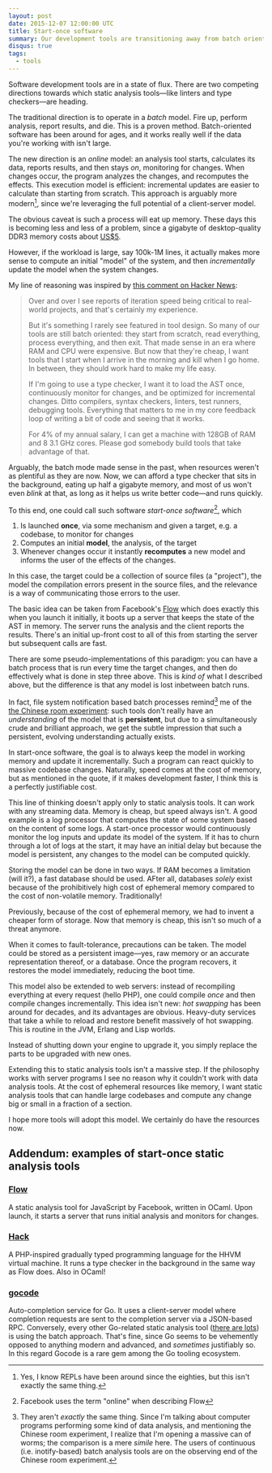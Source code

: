 ```yaml
---
layout: post
date: 2015-12-07 12:00:00 UTC
title: Start-once software
summary: Our development tools are transitioning away from batch oriented processing
disqus: true
tags:
  - tools
---
```


Software development tools are in a state of flux. There are two competing
directions towards which static analysis tools&mdash;like linters and
type checkers&mdash;are heading. 

The traditional direction is to operate in a *batch* model. Fire up, perform analysis, report
results, and die. This is a proven method. Batch-oriented software has been around for ages, and it
works really well if the data you're working with isn't large.

The new direction is an *online* model: an analysis tool starts, calculates its
data, reports results, and then stays *on*, monitoring for changes. When changes
occur, the program analyzes the changes, and recomputes the effects. This
execution model is efficient: incremental updates are easier to calculate than
starting from scratch. This approach is arguably more modern[^3], since we're
leveraging the full potential of a client-server model.

The obvious caveat is such a process will eat up memory. These days this is
becoming less and less of a problem, since a gigabyte of desktop-quality DDR3
memory costs about [US$5](http://www.newegg.com/Product/Product.aspx?Item=N82E16820231314&cm_re=ddr3-_-20-231-314-_-Product).

However, if the workload is large, say 100k-1M lines, it actually makes more
sense to compute an initial "model" of the system, and then *incrementally*
update the model when the system changes.

My line of reasoning was inspired by [this comment on Hacker News](https://news.ycombinator.com/item?id=10271755):

> Over and over I see reports of iteration speed being critical to
> real-world projects, and that's certainly my experience.  
> 
> But it's something I rarely see featured in tool design. So many of
> our tools are still batch oriented: they start from scratch, read
> everything, process everything, and then exit. That made sense in an
> era where RAM and CPU were expensive. But now that they're cheap, I
> want tools that I start when I arrive in the morning and kill when I
> go home. In between, they should work hard to make my life easy. 
> 
> If I'm going to use a type checker, I want it to load the AST once,
> continuously monitor for changes, and be optimized for incremental
> changes. Ditto compilers, syntax checkers, linters, test runners,
> debugging tools. Everything that matters to me in my core feedback
> loop of writing a bit of code and seeing that it works.
> 
> For 4% of my annual salary, I can get a machine with 128GB of RAM and
> 8 3.1 GHz cores. Please god somebody build tools that take advantage
> of that.

Arguably, the batch mode made sense in the past, when resources weren't as
plentiful as they are now. Now, we can afford a type checker that sits in the
background, eating up half a gigabyte memory, and most of us won't even *blink*
at that, as long as it helps us write better code&mdash;and runs quickly.

To this end, one could call such software *start-once software*[^2], which

1. Is launched **once**, via some mechanism and given a target, e.g. a codebase, to
   monitor for changes
2. Computes an initial **model**, the analysis, of the target
3. Whenever changes occur it instantly **recomputes** a new model and informs
   the user of the effects of the changes. 

In this case, the target could be a collection of source files (a "project"), 
the model the compilation errors present in the source files, and the relevance
is a way of communicating those errors to the user.

The basic idea can be taken from Facebook's [Flow](http://www.flowtype.org)
which does exactly this when you launch it initially, it boots up a server that
keeps the state of the AST in memory. The server runs the analysis and the client
reports the results. There's an initial up-front cost to all of this from
starting the server but subsequent calls are fast.

There are some pseudo-implementations of this paradigm: you can have a batch
process that is run every time the target changes, and then do effectively what
is done in step three above. This is *kind of* what I described above, but the
difference is that any model is lost inbetween batch runs.

In fact, file system notification based batch processes remind[^4] me of the
[the Chinese room experiment](https://en.wikipedia.org/wiki/The_Chinese_Room):
such tools don't really have an *understanding* of the model that is
**persistent**, but due to a simultaneously crude and brilliant approach, we get the
subtle impression that such a persistent, evolving understanding actually exists.

In start-once software, the goal is to always keep the model in working memory
and update it incrementally. Such a program can react quickly to massive
codebase changes. Naturally, speed comes at the cost of memory, but as mentioned
in the quote, if it makes development faster, I think this is a perfectly
justifiable cost.

This line of thinking doesn't apply only to static analysis tools. It can work
with any streaming data. Memory is cheap, but speed always isn't. A good example
is a log processor that computes the state of some system based on the content
of some logs. A start-once processor would continuously monitor the log inputs
and update its model of the system. If it has to churn through a lot of logs at
the start, it may have an initial delay but because the model is persistent, any
changes to the model can be computed quickly.

Storing the model can be done in two ways. If RAM becomes a limitation (will
it?), a fast database should be used. AFter all, databases *solely* exist
because of the prohibitively high cost of ephemeral memory compared to the cost
of non-volatile memory. Traditionally!

Previously, because of the cost of ephemeral memory, we had to invent a cheaper
form of storage. Now that memory is cheap, this isn't so much of a threat
anymore.

When it comes to fault-tolerance, precautions can be taken. The model could be
stored as a persistent image&mdash;yes, raw memory or an accurate representation
thereof, or a database. Once the program recovers, it restores the model
immediately, reducing the boot time.

This model also be extended to web servers: instead of recompiling everything at
every request (hello PHP), one could compile *once* and then compile changes
incrementally. This idea isn't new: *hot swapping* has been around for decades,
and its advantages are obvious. Heavy-duty services that take a while to reload
and restore benefit massively of hot swapping. This is routine in the JVM,
Erlang and Lisp worlds.

Instead of shutting down your engine to upgrade it, you simply replace the parts
to be upgraded with new ones. 

Extending this to static analysis tools isn't a massive step. If the philosophy
works with server programs I see no reason why it couldn't work with data
analysis tools. At the cost of ephemeral resources like memory, I want static
analysis tools that can handle large codebases and compute any change big or
small in a fraction of a section.

I hope more tools will adopt this model. We certainly do have the resources now.

## Addendum: examples of start-once static analysis tools

### [Flow](http://flowtype.org)

A static analysis tool for JavaScript by Facebook, written in OCaml. Upon
launch, it starts a server that runs initial analysis and monitors for
changes.

### [Hack](http://hacklang.org/)

A PHP-inspired gradually typed programming language for the HHVM virtual
machine. It runs a type checker in the background in the same way as Flow
does. Also in OCaml!

### [gocode](http://github.com/nsf/gocode)

Auto-completion service for Go. It uses a client-server model where completion
requests are sent to the completion server via a JSON-based RPC. Conversely,
every other Go-related static analysis tool
([there are lots](http://dominik.honnef.co/posts/2014/12/an_incomplete_list_of_go_tools/))
is using the batch approach. That's fine, since Go seems to be vehemently
opposed to anything modern and advanced, and *sometimes* justifiably so. In this
regard Gocode is a rare gem among the Go tooling ecosystem.


[^1]: To a degree, anyway. Massive datasets are hard to fit in memory, but I wouldn't be surprised if it comes with the benefit of more speed, it may be a good idea even for large datasets (e.g. half a terabyte in size).
[^2]: Facebook uses the term "online" when describing Flow 
[^3]: Yes, I know REPLs have been around since the eighties, but this isn't exactly the same thing.
[^4]: They aren't *exactly* the same thing. Since I'm talking about computer programs performing some kind of data analysis, and mentioning the Chinese room experiment, I realize that I'm opening a massive can of worms; the comparison is a mere *simile* here. The users of continuous (i.e. inotify-based) batch analysis tools are on the observing end of the Chinese room experiment.
